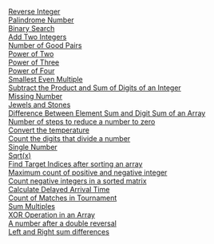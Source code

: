 [Reverse Integer](https://leetcode.com/problems/reverse-integer/)<br/>
[Palindrome Number](https://leetcode.com/problems/palindrome-number/)<br/>
[Binary Search](https://leetcode.com/problems/binary-search/)<br/>
[Add Two Integers](https://leetcode.com/problems/add-two-integers/)<br/>
[Number of Good Pairs](https://leetcode.com/problems/number-of-good-pairs/)<br/>
[Power of Two](https://leetcode.com/problems/power-of-two/submissions/874171026/)<br/>
[Power of Three](https://leetcode.com/problems/power-of-three/description/)<br/>
[Power of Four](https://leetcode.com/problems/power-of-four/description/)<br/>
[Smallest Even Multiple](https://leetcode.com/problems/smallest-even-multiple/description/)<br/>
[Subtract the Product and Sum of Digits of an Integer](https://leetcode.com/problems/subtract-the-product-and-sum-of-digits-of-an-integer/description/)<br/>
[Missing Number](https://leetcode.com/problems/missing-number/)<br/>
[Jewels and Stones](https://leetcode.com/problems/jewels-and-stones/)<br/>
[Difference Between Element Sum and Digit Sum of an Array](https://leetcode.com/problems/difference-between-element-sum-and-digit-sum-of-an-array/)<br/>
[Number of steps to reduce a number to zero](https://leetcode.com/problems/number-of-steps-to-reduce-a-number-to-zero/submissions/930002873/)<br/>
[Convert the temperature](https://leetcode.com/problems/convert-the-temperature/)<br/>
[Count the digits that divide a number](https://leetcode.com/problems/count-the-digits-that-divide-a-number/submissions/930011141/)<br/>
[Single Number](https://leetcode.com/problems/single-number/submissions/931081893/)<br/>
[Sqrt(x)](https://leetcode.com/problems/sqrtx/description/)<br/>
[Find Target Indices after sorting an array](https://leetcode.com/problems/find-target-indices-after-sorting-array/)<br/>
[Maximum count of positive and negative integer](https://leetcode.com/problems/maximum-count-of-positive-integer-and-negative-integer/)<br/>
[Count negative integers in a sorted matrix](https://leetcode.com/problems/count-negative-numbers-in-a-sorted-matrix/description/)<br/>
[Calculate Delayed Arrival Time](https://leetcode.com/problems/calculate-delayed-arrival-time/description/)<br/>
[Count of Matches in Tournament](https://leetcode.com/problems/count-of-matches-in-tournament/description/)<br/>
[Sum Multiples](https://leetcode.com/problems/sum-multiples/)<br/>
[XOR Operation in an Array](https://leetcode.com/problems/xor-operation-in-an-array/)<br/>
[A number after a double reversal](https://leetcode.com/problems/a-number-after-a-double-reversal/)<br/>
[Left and Right sum differences](https://leetcode.com/problems/left-and-right-sum-differences/)<br/>
